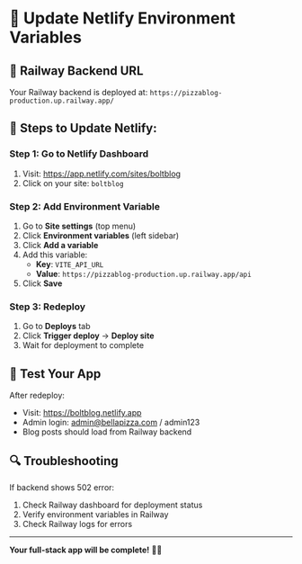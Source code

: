 # 🔧 Update Netlify Environment Variables

## 🚂 Railway Backend URL
Your Railway backend is deployed at: `https://pizzablog-production.up.railway.app/`

## 📝 Steps to Update Netlify:

### Step 1: Go to Netlify Dashboard
1. Visit: https://app.netlify.com/sites/boltblog
2. Click on your site: `boltblog`

### Step 2: Add Environment Variable
1. Go to **Site settings** (top menu)
2. Click **Environment variables** (left sidebar)
3. Click **Add a variable**
4. Add this variable:
   - **Key**: `VITE_API_URL`
   - **Value**: `https://pizzablog-production.up.railway.app/api`
5. Click **Save**

### Step 3: Redeploy
1. Go to **Deploys** tab
2. Click **Trigger deploy** → **Deploy site**
3. Wait for deployment to complete

## 🧪 Test Your App
After redeploy:
- Visit: https://boltblog.netlify.app
- Admin login: admin@bellapizza.com / admin123
- Blog posts should load from Railway backend

## 🔍 Troubleshooting
If backend shows 502 error:
1. Check Railway dashboard for deployment status
2. Verify environment variables in Railway
3. Check Railway logs for errors

---

**Your full-stack app will be complete!** 🍕✨ 